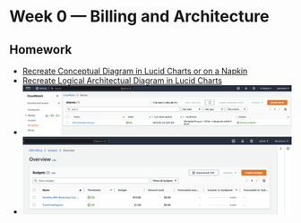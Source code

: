 # Week 0 — Billing and Architecture

## Homework

- [Recreate Conceptual Diagram in Lucid Charts or on a Napkin](https://lucid.app/lucidchart/719a4347-86e4-4d16-a130-11278ee13262/view)
- [Recreate Logical Architectual Diagram in Lucid Charts](https://lucid.app/documents/view/beb5587b-1f0a-40b5-ae94-c52da8256579)
- ![Create a billing alarm](./assets/BillingAlarm.png "Billing Alarm")
- ![Create a budget](./assets/Budgets.png "Budgets")
